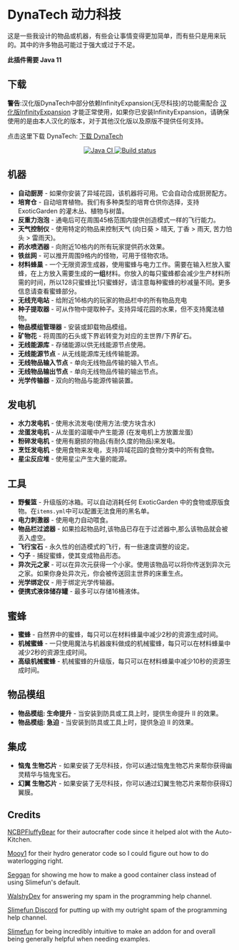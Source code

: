 # DynaTech 动力科技

这是一些我设计的物品或机器，有些会让事情变得更加简单，而有些只是用来玩的。其中的许多物品可能过于强大或过于不足。

**此插件需要 Java 11**

## 下载

**警告**:汉化版DynaTech中部分依赖InfinityExpansion(无尽科技)的功能需配合 [汉化版InfinityExpansion](https://github.com/ybw0014/InfinityExpansion-CN) 才能正常使用，如果你已安装InfinityExpansion，请确保使用的是由本人汉化的版本，对于其他汉化版以及原版不提供任何支持。

点击这里下载 DynaTech: [下载 DynaTech](https://builds.guizhanss.net/ybw0014/DynaTech-CN/master)

<p align="center">
  <a href="https://github.com/ybw0014/DynaTech-CN/actions/workflows/maven.yml">
    <img src="https://github.com/ybw0014/DynaTech-CN/actions/workflows/maven.yml/badge.svg" alt="Java CI"/>

  </a>

  <a href="https://builds.guizhanss.net/ybw0014/DynaTech-CN/master">
    <img src="https://builds.guizhanss.net/f/ybw0014/DynaTech-CN/master/badge.svg" alt="Build status"/>
  </a>
</p>

## 机器

- **自动厨房** - 如果你安装了异域花园，该机器将可用。它会自动合成厨房配方。
- **培育仓** - 自动培育植物。我们有多种类型的培育仓供你选择，支持 ExoticGarden 的灌木丛、植物与树苗。
- **反重力泡泡** - 通电后可在周围45格范围内提供创造模式一样的飞行能力。
- **天气控制仪** - 使用特定的物品来控制天气 (向日葵 > 晴天, 丁香 > 雨天, 苦力怕头 > 雷雨天)。
- **药水喷洒器** - 向附近10格内的所有玩家提供药水效果。
- **铁丝网** - 可以推开周围9格内的怪物，可用于怪物农场。
- **材料蜂巢** - 一个无限资源生成器，使用蜜蜂与电力工作。需要在输入栏放入蜜蜂，在上方放入需要生成的**一组**材料。你放入的每只蜜蜂都会减少生产材料所需的时间，所以128只蜜蜂比1只蜜蜂好，请注意每种蜜蜂的秒减量不同。更多信息请查看蜜蜂部分。
- **无线充电站** - 给附近16格内的玩家的物品栏中的所有物品充电
- **种子提取器** - 可从作物中提取种子。支持异域花园的水果，但不支持魔法植物。
- **物品模组管理器** - 安装或卸载物品模组。
- **矿物花** - 将周围的石头或下界岩转变为对应的主世界/下界矿石。
- **无线能源库** - 存储能源以供无线能源节点使用。
- **无线能源节点** - 从无线能源库无线传输能源。
- **无线物品输入节点** - 单向无线物品传输的输入节点。
- **无线物品输出节点** - 单向无线物品传输的输出节点。
- **光学传输器** - 双向的物品与能源传输装置。

## 发电机

- **水力发电机** - 使用水流发电(使用方法:使方块含水)
- **龙蛋发电机** - 从龙蛋的温暖中产生能源 (在发电机上方放置龙蛋)
- **粉碎发电机** - 使用有磨损的物品(有耐久度的物品)来发电。
- **烹饪发电机** - 使用食物来发电，支持异域花园的食物分类中的所有食物。
- **星尘反应堆** - 使用星尘产生大量的能源。

## 工具

- **野餐篮** - 升级版的冰箱。可以自动消耗任何 ExoticGarden 中的食物或原版食物。在`items.yml`中可以配置无法食用的黑名单。
- **电力刺激器** - 使用电力自动喂食。
- **物品栏过滤器** - 如果捡起物品时,该物品已存在于过滤器中,那么该物品就会被丢入虚空。
- **飞行宝石** - 永久性的创造模式的飞行，有一些速度调整的设定。
- **勺子** - 捕捉蜜蜂，使其变成物品形态。
- **异次元之家** - 可以在异次元获得一个小家。使用该物品可以将你传送到异次元之家。如果你身处异次元，你会被传送回主世界的床重生点。
- **光学绑定仪** - 用于绑定光学传输器。
- **便携式液体储存罐** - 最多可以存储16桶液体。

## 蜜蜂

- **蜜蜂** - 自然界中的蜜蜂，每只可以在材料蜂巢中减少2秒的资源生成时间。
- **机械蜜蜂** - 一只使用魔法与机器废料做成的机械蜜蜂，每只可以在材料蜂巢中减少2秒的资源生成时间。
- **高级机械蜜蜂** - 机械蜜蜂的升级版，每只可以在材料蜂巢中减少10秒的资源生成时间。

## 物品模组

- **物品模组: 生命提升** - 当安装到防具或工具上时，提供生命提升 II 的效果。
- **物品模组: 急迫** - 当安装到防具或工具上时，提供急迫 II 的效果。

## 集成

 - **恼鬼 生物芯片** - 如果安装了无尽科技，你可以通过恼鬼生物芯片来帮你获得幽灵精华与恼鬼宝石。
 - **幻翼 生物芯片** - 如果安装了无尽科技，你可以通过幻翼生物芯片来帮你获得幻翼膜。
## Credits

 [NCBPFluffyBear](https://github.com/ncbpfluffybear) for their autocrafter code since it helped alot with the Auto-Kitchen.

 [Mooy1](https://github.com/mooy1) for their hydro generator code so I could figure out how to do waterlogging right.

 [Seggan](https://github.com/seggan) for showing me how to make a good container class instead of using Slimefun's default.

 [WalshyDev](https://github.com/WalshyDev) for answering my spam in the programming help channel.

 [Slimefun Discord](https://slimefun.dev/discord) for putting up with my outright spam of the programming help channel.

 [Slimefun](https://github.com/slimefun/slimefun4) for being incredibly intuitive to make an addon for and overall being generally helpful when needing examples.
